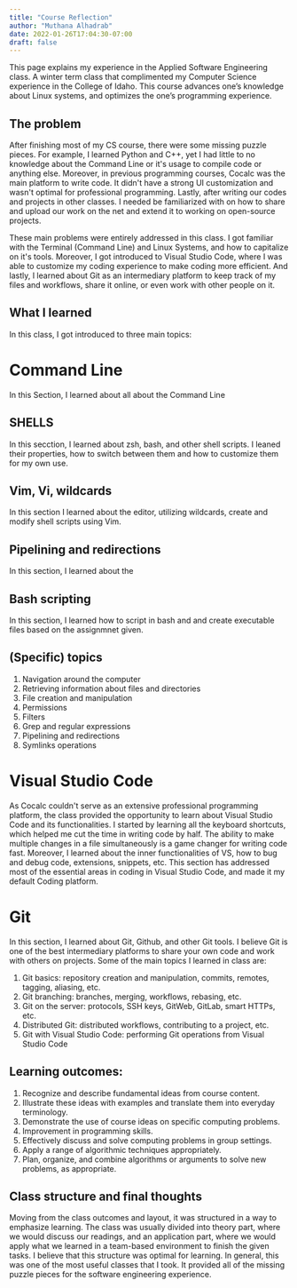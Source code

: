```yaml
---
title: "Course Reflection"
author: "Muthana Alhadrab"
date: 2022-01-26T17:04:30-07:00
draft: false
---
```

This page explains my experience in the Applied Software Engineering class. A winter term class that complimented my Computer Science experience in the College of Idaho. This course advances one’s knowledge about Linux systems, and optimizes the one’s programming experience. 

## The problem
After finishing most of my CS course, there were some missing puzzle pieces. For example, I learned Python and C++, yet I had little to no knowledge about the Command Line or it's usage to compile code or anything else. Moreover, in previous programming courses, Cocalc was the main platform to write code. It didn't have a strong UI customization and wasn't optimal for professional programming. Lastly, after writing our codes and projects in other classes. I needed be familiarized with on how to share and upload our work on the net and extend it to working on open-source projects. 

These main problems were entirely addressed in this class. I got familiar with the Terminal (Command Line) and Linux Systems, and how to capitalize on it's tools. Moreover, I got introduced to Visual Studio Code, where I was able to customize my coding experience to make coding more efficient. And lastly, I learned about Git as an intermediary platform to keep track of my files and workflows, share it online, or even work with other people on it.

## What I learned
In this class, I got introduced to three main topics:

# Command Line
In this Section, I learned about all about the Command Line
## SHELLS
In this secction, I learned about zsh, bash, and other shell scripts. I leaned their properties, how to switch between them and how to customize them for my own use.
## Vim, Vi, wildcards
In this section I learned about the editor, utilizing wildcards, create and modify shell scripts using Vim.
## Pipelining and redirections
In this section, I learned about the
## Bash scripting
In this section, I learned how to script in bash and and create executable files based on the assignmnet given. 
## (Specific) topics
1. Navigation around the computer
2. Retrieving information about files and directories
3. File creation and manipulation
5. Permissions
6. Filters
7. Grep and regular expressions
8. Pipelining and redirections
9. Symlinks operations

# Visual Studio Code
As Cocalc couldn't serve as an extensive professional programming platform, the class provided the opportunity to learn about Visual Studio Code and its functionalities. I started by learning all the keyboard shortcuts, which helped me cut the time in writing code by half. The ability to make multiple changes in a file simultaneously is a game changer for writing code fast. 
Moreover, I learned about the inner functionalities of VS, how to bug and debug code, extensions, snippets, etc. This section has addressed most of the essential areas in coding in Visual Studio Code, and made it my default Coding platform.

# Git
In this section, I learned about Git, Github, and other Git tools. I believe Git is one of the best intermediary platforms to share your own code and work with others on projects. 
Some of the main topics I learned in class are: 
1. Git basics: repository creation and manipulation, commits, remotes, tagging, aliasing, etc.
2. Git branching: branches, merging, workflows, rebasing, etc.
3. Git on the server: protocols, SSH keys, GitWeb, GitLab, smart HTTPs, etc.
4. Distributed Git: distributed workflows, contributing to a project, etc.
6. Git with Visual Studio Code: performing Git operations from Visual Studio Code

## Learning outcomes:
1. Recognize and describe fundamental ideas from course content.
2. Illustrate these ideas with examples and translate them into everyday terminology.
3. Demonstrate the use of course ideas on specific computing problems.
4. Improvement in programming skills.
5. Effectively discuss and solve computing problems in group settings.
6. Apply a range of algorithmic techniques appropriately.
7. Plan, organize, and combine algorithms or arguments to solve new problems, as appropriate.

## Class structure and final thoughts
Moving from the class outcomes and layout, it was structured in a way to emphasize learning. The class was usually divided into theory part, where we would discuss our readings, and an application part, where we would apply what we learned in a team-based environment to finish the given tasks. I believe that this structure was optimal for learning. In general, this was one of the most useful classes that I took. It provided all of the missing puzzle pieces for the software engineering experience.


